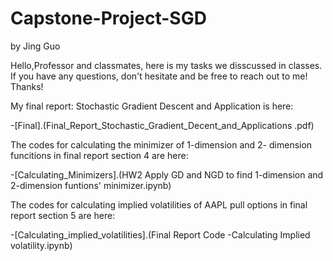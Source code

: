 # Capstone-Project-SGD
by Jing Guo

Hello,Professor and classmates, here is my tasks we disscussed in classes. If you have any questions, don't hesitate and be free to reach out to me!
Thanks!

My final report: Stochastic Gradient Descent and Application is here:

-[Final].(Final_Report_Stochastic_Gradient_Decent_and_Applications .pdf)

The codes for calculating the minimizer of 1-dimension and 2- dimension funcitions in final report section 4 are here:

-[Calculating_Minimizers].(HW2 Apply GD and NGD to find 1-dimension and 2-dimension funtions' minimizer.ipynb)

The codes for calculating implied volatilities of AAPL pull options in final report section 5 are here:

-[Calculating_implied_volatilities].(Final Report Code -Calculating Implied volatility.ipynb)
